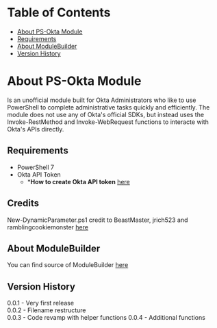 # Table of Contents <!-- omit in toc -->
- [About PS-Okta Module](#about-ps-okta-module)
- [Requirements](#requirements)
- [About ModuleBuilder](#about-modulebuilder)
- [Version History](#version-history)

# About PS-Okta Module

Is an unofficial module built for Okta Administrators who like to use PowerShell to complete administrative tasks quickly and efficiently. The module does not use any of Okta's official SDKs, but instead uses the Invoke-RestMethod and Invoke-WebRequest functions to interacte with Okta's APIs directly.

## Requirements

- PowerShell 7
- Okta API Token
  - ***How to create Okta API token** [here](https://help.okta.com/oie/en-us/Content/Topics/Security/API.htm#create-okta-api-token)

## Credits

New-DynamicParameter.ps1 credit to BeastMaster, jrich523 and ramblingcookiemonster  [here](https://github.com/beatcracker/Powershell-Misc/blob/master/New-DynamicParameter.ps1)


## About ModuleBuilder

You can find source of ModuleBuilder [here](https://github.com/PoshCode/ModuleBuilder)

## Version History
0.0.1 - Very first release \
0.0.2 - Filename restructure \
0.0.3 - Code revamp with helper functions
0.0.4 - Additional functions